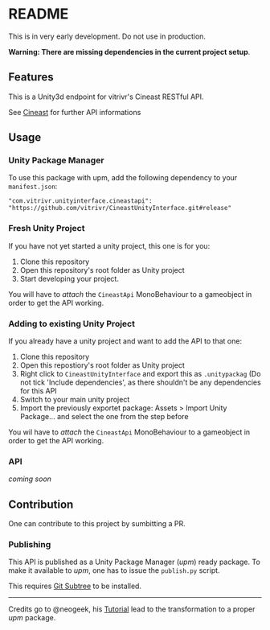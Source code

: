 # README

This is in very early development. Do not use in production.

**Warning: There are missing dependencies in the current project setup**.

## Features

This is a Unity3d endpoint for vitrivr's Cineast RESTful API.

See [Cineast](https://github.com/vitrivr/cineast) for further API informations

## Usage

### Unity Package Manager

To use this package with upm, add the following dependency to your `manifest.json`:

```
"com.vitrivr.unityinterface.cineastapi": "https://github.com/vitrivr/CineastUnityInterface.git#release"
```

### Fresh Unity Project

If you have not yet started a unity project, this one is for you:

 1. Clone this repository
 2. Open this repository's root folder as Unity project
 3. Start developing your project.

You will have to _attach_ the `CineastApi` MonoBehaviour to a gameobject
in order to get the API working.

### Adding to existing Unity Project

If you already have a unity project and want to add the API to that one:

 1. Clone this repository
 2. Open this repostiory's root folder as Unity project
 3. Right click to `CineastUnityInterface` and export this as `.unitypackag`
    (Do not tick 'Include dependencies', as there shouldn't be any dependencies for this API
 4. Switch to your main unity project
 5. Import the previously exportet package: Assets > Import Unity Package...
    and select the one from the step before

You wil have to _attach_ the `CineastApi` MonoBehaviour to a gameobject
in order to get the API working.

### API

_coming soon_

## Contribution

One can contribute to this project by sumbitting a PR.

### Publishing

This API is published as a Unity Package Manager (_upm_) ready package.
To make it available to _upm_, one has to issue the `publish.py` script.

This requires [Git Subtree](https://github.com/mwitkow/git-subtree) to be installed.


---

Credits go to @neogeek, his [Tutorial](https://github.com/neogeek/unity-package-example) lead to the transformation to a proper _upm_ package.
